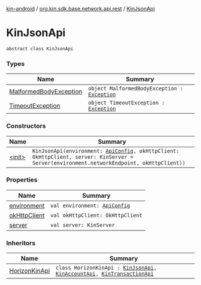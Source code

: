 [kin-android](../../index.md) / [org.kin.sdk.base.network.api.rest](../index.md) / [KinJsonApi](./index.md)

# KinJsonApi

`abstract class KinJsonApi`

### Types

| Name | Summary |
|---|---|
| [MalformedBodyException](-malformed-body-exception.md) | `object MalformedBodyException : `[`Exception`](https://kotlinlang.org/api/latest/jvm/stdlib/kotlin/-exception/index.html) |
| [TimeoutException](-timeout-exception.md) | `object TimeoutException : `[`Exception`](https://kotlinlang.org/api/latest/jvm/stdlib/kotlin/-exception/index.html) |

### Constructors

| Name | Summary |
|---|---|
| [&lt;init&gt;](-init-.md) | `KinJsonApi(environment: `[`ApiConfig`](../../org.kin.sdk.base.stellar.models/-api-config/index.md)`, okHttpClient: OkHttpClient, server: KinServer = Server(environment.networkEndpoint, okHttpClient))` |

### Properties

| Name | Summary |
|---|---|
| [environment](environment.md) | `val environment: `[`ApiConfig`](../../org.kin.sdk.base.stellar.models/-api-config/index.md) |
| [okHttpClient](ok-http-client.md) | `val okHttpClient: OkHttpClient` |
| [server](server.md) | `val server: KinServer` |

### Inheritors

| Name | Summary |
|---|---|
| [HorizonKinApi](../-horizon-kin-api/index.md) | `class HorizonKinApi : `[`KinJsonApi`](./index.md)`, `[`KinAccountApi`](../../org.kin.sdk.base.network.api/-kin-account-api/index.md)`, `[`KinTransactionApi`](../../org.kin.sdk.base.network.api/-kin-transaction-api/index.md) |
